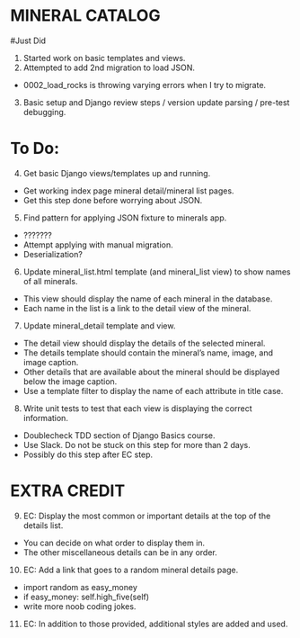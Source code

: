 # MINERAL CATALOG

#Just Did
1. Started work on basic templates and views.
2. Attempted to add 2nd migration to load JSON.
- 0002_load_rocks is throwing varying errors when I try to migrate.
3. Basic setup and Django review steps / version update parsing / pre-test debugging.

# To Do:

4. Get basic Django views/templates up and running.
- Get working index page mineral detail/mineral list pages.
- Get this step done before worrying about JSON. 

5. Find pattern for applying JSON fixture to minerals app.
- ???????
- Attempt applying with manual migration.
- Deserialization?

6. Update mineral_list.html template (and mineral_list view) to show names of all minerals.
- This view should display the name of each mineral in the database.
- Each name in the list is a link to the detail view of the mineral.

7. Update mineral_detail template and view.
- The detail view should display the details of the selected mineral.
- The details template should contain the mineral’s name, image, and image caption.
- Other details that are available about the mineral should be displayed below the image caption.
- Use a template filter to display the name of each attribute in title case.

8. Write unit tests to test that each view is displaying the correct information.
- Doublecheck TDD section of Django Basics course.
- Use Slack.  Do not be stuck on this step for more than 2 days.
- Possibly do this step after EC step.

# EXTRA CREDIT

9. EC: Display the most common or important details at the top of the details list. 
- You can decide on what order to display them in.
- The other miscellaneous details can be in any order.

10. EC: Add a link that goes to a random mineral details page.
- import random as easy_money
- if easy_money: self.high_five(self)
- write more noob coding jokes.

11. EC: In addition to those provided, additional styles are added and used.